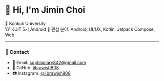 # 👋 Hi, I'm Jimin Choi

📍 Konkuk University  
🐮 KUIT 5기 Android
💬 관심 분야: Android, UI/UX, Kotlin, Jetpack Compose, Web

---

### 📌 Contact
- 📧 Email: sophiadiary842@gmail.com  
- 🐸 GitHub: [librawish808](https://github.com/librawish808)  
- 📷 Instagram: [@librawish808](https://instagram.com/librawish808)
